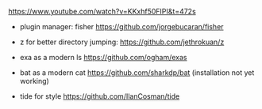 https://www.youtube.com/watch?v=KKxhf50FIPI&t=472s

* plugin manager: fisher https://github.com/jorgebucaran/fisher

* z for better directory jumping: https://github.com/jethrokuan/z


* exa as a modern ls https://github.com/ogham/exas

* bat as a modern cat https://github.com/sharkdp/bat (installation not yet working)

* tide for style https://github.com/IlanCosman/tide
